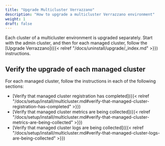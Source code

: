 ```yaml
---
title: "Upgrade Multicluster Verrazzano"
description: "How to upgrade a multicluster Verrazzano environment"
weight: 1
draft: false
---
```


Each cluster of a multicluster environment is upgraded separately. Start with the admin cluster, and then for each managed cluster, follow the [Upgrade Verrazzano]({{< relref "/docs/uninstall/upgrade/_index.md" >}}) instructions.

## Verify the upgrade of each managed cluster

For each managed cluster, follow the instructions in each of the following sections:

* [Verify that managed cluster registration has completed]({{< relref "/docs/setup/install/multicluster.md#verify-that-managed-cluster-registration-has-completed" >}})
* [Verify that managed cluster metrics are being collected]({{< relref "/docs/setup/install/multicluster.md#verify-that-managed-cluster-metrics-are-being-collected" >}})
* [Verify that managed cluster logs are being collected]({{< relref "/docs/setup/install/multicluster.md#verify-that-managed-cluster-logs-are-being-collected" >}})
